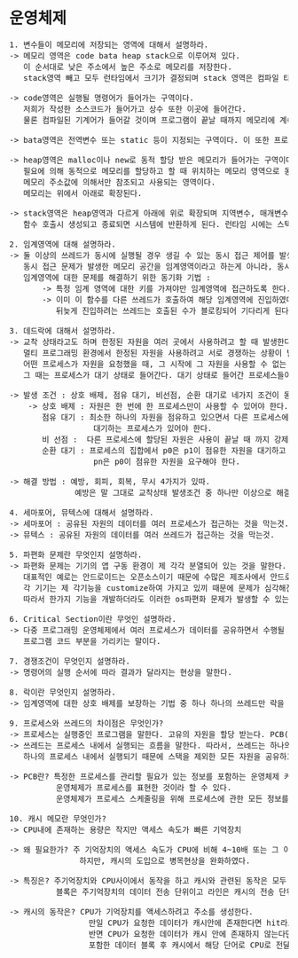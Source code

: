 # 운영체제

<pre>
1. 변수들이 메모리에 저장되는 영역에 대해서 설명하라.
-> 메모리 영역은 code bata heap stack으로 이루어져 있다.
   이 순서대로 낮은 주소에서 높은 주소로 메모리를 저장한다.
   stack영역 빼고 모두 런타임에서 크기가 결정되며 stack 영역은 컴파일 타임에 크기가 결정된다.
   
-> code영역은 실행될 명령어가 들어가는 구역이다.
   저희가 작성한 소스코드가 들어가고 상수 또한 이곳에 들어간다.
   물론 컴파일된 기계어가 들어갈 것이며 프로그램이 끝날 때까지 메모리에 계속 적재되어 있따.

-> bata영역은 전역변수 또는 static 등이 지정되는 구역이다. 이 또한 프로그램이 끝날 때까지 메모리에 계속 적재된다.

-> heap영역은 malloc이나 new로 동적 할당 받은 메모리가 들어가는 구역이다.
   필요에 의해 동적으로 메모리를 할당하고 할 때 위치하는 메모리 영역으로 동적 데이터 영역이라고 부르며
   메모리 주소값에 의해서만 참조되고 사용되는 영역이다.
   메모리는 위에서 아래로 확장된다.

-> stack영역은 heap영역과 다르게 아래에 위로 확장되며 지역변수, 매개변수, 리턴값등이 저장된다.
   함수 호출시 생성되고 종료되면 시스템에 반환하게 된다. 런타임 시에는 스택 사이즈를 변경할 수 없다.
   
2. 임계영역에 대해 설명하라.
-> 둘 이상의 쓰레드가 동시에 실행될 경우 생길 수 있는 동시 접근 제어를 발생시킬수 있는 코드블록이다.
   동시 접근 문제가 발생한 메모리 공간을 임계영역이라고 하는게 아니라, 동시 접근 문제가 발생할 수 있는 우리가 짠 코드 블록을 말한다.
   임계영역에 대한 문제를 해결하기 위한 동기화 기법 : 
       -> 특정 임계 영역에 대한 키를 가져야만 임계영역에 접근하도록 한다.
       -> 이미 이 함수를 다른 쓰레드가 호출하여 해당 임계영역에 진입하였다면
          뒤늦게 진입하려는 쓰레드는 호출된 수가 블로킹되어 기다리게 된다.
          
3. 데드락에 대해서 설명하라.
-> 교착 상태라고도 하며 한정된 자원을 여러 곳에서 사용하려고 할 때 발생한다.
   멀티 프로그래밍 환경에서 한정된 자원을 사용하려고 서로 경쟁하는 상황이 발생 할 수 있다.
   어떤 프로세스가 자원을 요청했을 때, 그 시작에 그 자원을 사용할 수 없는 상황이 발생할 수 있고
   그 때는 프로세스가 대기 상태로 들어간다. 대기 상태로 들어간 프로세스들이 실행 상태로 변경될 수 없을 때 이러한 상황을 교착상태라고 한다.

-> 발생 조건 : 상호 배제, 점유 대기, 비선점, 순환 대기로 네가지 조건이 동시에 성립할 때 발생한다.
    -> 상호 배제 : 자원은 한 번에 한 프로세스만이 사용할 수 있어야 한다.
       점유 대기 : 최소한 하나의 자원을 점유하고 있으면서 다른 프로세스에 할당되어 사용하고 있는 자원을 추가로 점유하기 위해
                  대기하는 프로세스가 있어야 한다.
       비 선점 :  다른 프로세스에 할당된 자원은 사용이 끝날 때 까지 강제로 빼앗을 수 없어야 한다.
       순환 대기 : 프로세스의 집합에서 p0은 p1이 점유한 자원을 대기하고 p1은 p2가 점유한 자원을 대기하고 
                  pn은 p0이 점유한 자원을 요구해야 한다.

-> 해결 방법 : 예방, 회피, 회복, 무시 4가지가 있따.
              예방은 말 그대로 교착상태 발생조건 중 하나만 이상으로 해결하여 데드락을 발생시키지 않는다.

4. 세마포어, 뮤텍스에 대해서 설명하라.
-> 세마포어 : 공유된 자원의 데이터를 여러 프로세스가 접근하는 것을 막는것.
-> 뮤텍스 : 공유된 자원의 데이터를 여러 쓰레드가 접근하는 것을 막는것.

5. 파편화 문제란 무엇인지 설명하라.
-> 파편화 문제는 기기의 앱 구동 환경이 제 각각 분열되어 있는 것을 말한다.
   대표적인 예로는 안드로이드는 오픈소스이기 때문에 수많은 제조사에서 안드로이드 기반으로 기기 개발 중이다.
   각 기기는 제 각기능을 customize하여 가지고 있끼 때문에 문제가 심각해진다.
   따라서 한가지 기능을 개발하더라도 이러한 os파편화 문제가 발생할 수 있는 가능성을 염두해야 한다.
   
6. Critical Section이란 무엇인 설명하라.
-> 다중 프로그래밍 운영체제에서 여러 프로세스가 데이터를 공유하면서 수행될 때 각 프로세스에서 공유 데이터를 액세스하는 
   프로그램 코드 부분을 가리키는 말이다.
   
7. 경쟁조건이 무엇인지 설명하라.
-> 명령어의 실행 순서에 따라 결과가 달라지는 현상을 말한다.

8. 락이란 무엇인지 설명하라.
-> 임계영역에 대한 상호 배제를 보장하는 기법 중 하나 하나의 쓰레드만 락을 얻으면 나머지 쓰레드는 락을 얻을 때까지 리턴하지 않는다.

9. 프로세스와 쓰레드의 차이점은 무엇인가?
-> 프로세스는 실행중인 프로그램을 말한다. 고유의 자원을 할당 받는다. PCB(Process Control Block)를 갖는다.
-> 쓰레드는 프로세스 내에서 실행되는 흐름을 말한다. 따라서, 쓰레드는 하나의 프로세스 내에 여러 개 일 수 있다.
   하나의 프로세스 내에서 실행되기 때문에 스택을 제외한 모든 자원을 공유하고 TCB(Thread Control Block)를 갖는다.

-> PCB란? 특정한 프로세스를 관리할 필요가 있는 정보를 포함하는 운영체제 커널의 자료구조이다. 
          운영체제가 프로세스를 표현한 것이라 할 수 있다.
          운영체제가 프로세스 스케줄링을 위해 프로세스에 관한 모든 정보를 가지고 있는 데이터베이스를 PCB라고 한다.
   
10. 캐시 메모란 무엇인가?
-> CPU내에 존재하는 용량은 작지만 액세스 속도가 빠른 기억장치

-> 왜 필요한가? 주 기억장치의 액세스 속도가 CPU에 비해 4~10배 또는 그 이상으로 느리다.
               하지만, 캐시의 도입으로 병목현상을 완화하였다.

-> 특징은? 주기억장치와 CPU사이에서 동작을 하고 캐시와 관련된 동작은 모두 하드웨어로 처리된다.
          블록은 주기억장치의 데이터 전송 단위이고 라인은 캐시의 전송 단위이다.

-> 캐시의 동작은? CPU가 기억장치를 액세스하려고 주소를 생성한다.
                 만일 CPU가 요청한 데이터가 캐시안에 존재한다면 hit라고 부르며 CPU는 캐시에서 데이터를 가져온다.
                 반면 CPU가 요청한 데이터가 캐시 안에 존재하지 않는다면 miss 주기억장치에서 CPU가 원하는 데이터를
                 포함한 데이터 블록 후 캐시에서 해당 단어로 CPU로 전달한다.
                 
 </pre>
